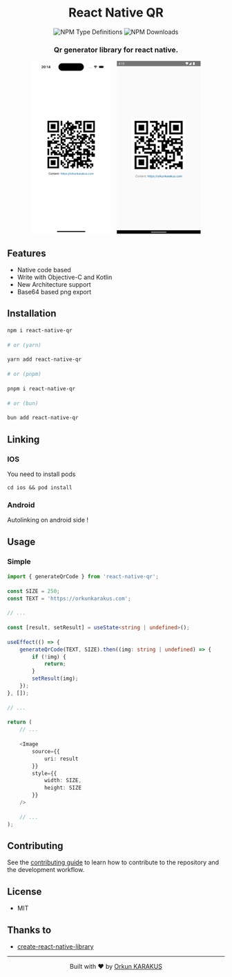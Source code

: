 <h1 align="center">React Native QR</h1>

<div align="center">
<img alt="NPM Type Definitions" src="https://img.shields.io/npm/types/react-native-qr">
<img alt="NPM Downloads" src="https://img.shields.io/npm/dw/react-native-qr">
</div>

<h3 align="center">Qr generator library for react native.</h3>

<div align="center">
<img alt="IOS" src="public/ios.png" style="height:400px;margin-right:10px">
<img alt="Android" src="public/android.png" style="height:400px">
</div>

## Features

- Native code based
- Write with Objective-C and Kotlin
- New Architecture support
- Base64 based png export

## Installation

```sh
npm i react-native-qr

# or (yarn)

yarn add react-native-qr

# or (pnpm)

pnpm i react-native-qr

# or (bun)

bun add react-native-qr
```

## Linking

### IOS

You need to install pods

```shell
cd ios && pod install
```

### Android

Autolinking on android side !

## Usage

### Simple

```ts
import { generateQrCode } from 'react-native-qr';

const SIZE = 250;
const TEXT = 'https://orkunkarakus.com';

// ...

const [result, setResult] = useState<string | undefined>();

useEffect(() => {
	generateQrCode(TEXT, SIZE).then((img: string | undefined) => {
		if (!img) {
			return;
		}
		setResult(img);
	});
}, []);

// ...

return (
	// ...

	<Image
		source={{
			uri: result
		}}
		style={{
			width: SIZE,
			height: SIZE
		}}
	/>

	// ...
);
```

## Contributing

See the [contributing guide](CONTRIBUTING.md) to learn how to contribute to the
repository and the development workflow.

## License

- MIT

## Thanks to

- [create-react-native-library](https://github.com/callstack/react-native-builder-bob)

---

<p align="center">
Built with ♥️ by
  <a href="https://orkunkarakus.com" target="_blank">
    <span>Orkun KARAKUŞ</span>
  </a>
</p>
